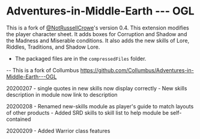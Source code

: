 # Adventures-in-Middle-Earth --- OGL

This is a fork of [@NotRussellCrowe](https://svn.fantasygrounds.com/forums/showthread.php?37167-Adventures-in-Middle-Earth&highlight=Adventures+in+Middle-Earth)'s version 0.4. This extension modifies the player character sheet. It adds boxes for Corruption and Shadow and the Madness and Miserable conditions. It also adds the new skills of Lore, Riddles, Traditions, and Shadow Lore.

- The packaged files are in the `compressedFiles` folder.

--
This is a fork of Collumbus https://github.com/Collumbus/Adventures-in-Middle-Earth---OGL

20200207  - single quotes in new skills now display correctly
          - New skills description in module now link to description

20200208  - Renamed new-skills module as player's guide to match layouts of other products
          - Added SRD skills to skill list to help module be self-contained

20200209  - Added Warrior class features